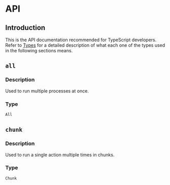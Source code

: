 # API

## Introduction

This is the API documentation recommended for TypeScript developers. Refer to [Types](./types.md) for a detailed description of what each one of the types used in the following sections means.

## `all`

### Description

Used to run multiple processes at once.

### Type

```ts
All
```

## `chunk`

### Description

Used to run a single action multiple times in chunks.

### Type

```ts
Chunk
```
